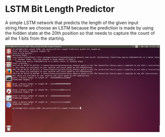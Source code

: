 # LSTM Bit Length Predictor

A simple LSTM network that predicts the length of the given input string.Here we choose an LSTM because the prediction is made by using the hidden state at the 20th position so that needs to capture the count of all the 1 bits from the starting.

![img](/LSTM%20Bit%20Length%20Predictor/screenshot.png)
